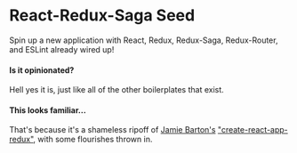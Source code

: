 # React-Redux-Saga Seed
Spin up a new application with React, Redux, Redux-Saga, Redux-Router, and ESLint already wired up!

#### Is it opinionated?
Hell yes it is, just like all of the other boilerplates that exist.

#### This looks familiar...
That's because it's a shameless ripoff of [Jamie Barton's](https://github.com/notrab) ["create-react-app-redux"](https://github.com/notrab/create-react-app-redux), with some flourishes thrown in.

